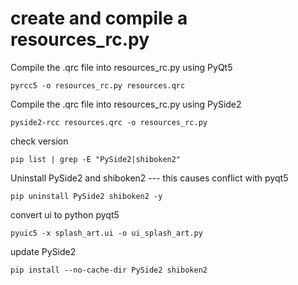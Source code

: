 # create and compile a resources_rc.py

Compile the .qrc file into resources_rc.py using PyQt5
```
pyrcc5 -o resources_rc.py resources.qrc
```

Compile the .qrc file into resources_rc.py using PySide2

```
pyside2-rcc resources.qrc -o resources_rc.py
```

check version
```
pip list | grep -E "PySide2|shiboken2"
```

Uninstall PySide2 and shiboken2 --- this causes conflict with pyqt5
```
pip uninstall PySide2 shiboken2 -y
```
convert ui to python pyqt5
```
pyuic5 -x splash_art.ui -o ui_splash_art.py
```

update PySide2
```
pip install --no-cache-dir PySide2 shiboken2
```
